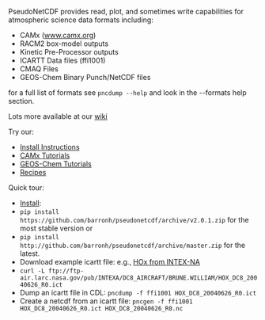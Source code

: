 PseudoNetCDF provides read, plot, and sometimes write capabilities for atmospheric science data formats including:

* CAMx (www.camx.org)
* RACM2 box-model outputs
* Kinetic Pre-Processor outputs
* ICARTT Data files (ffi1001)
* CMAQ Files
* GEOS-Chem Binary Punch/NetCDF files

for a full list of formats see `pncdump --help` and look in the --formats help section.

Lots more available at our [wiki ](http://github.com/barronh/pseudonetcdf/wiki)

Try our:
  * [Install Instructions](http://github.com/barronh/pseudonetcdf/wiki/Install-Instructions)
  * [CAMx Tutorials](http://github.com/barronh/pseudonetcdf/wiki/CAMx-Tutorials)
  * [GEOS-Chem Tutorials](http://github.com/barronh/pseudonetcdf/wiki/GC-Tutorials)
  * [Recipes](Recipes)


Quick tour:
 * [Install](http://github.com/barronh/pseudonetcdf/wiki/Install-Instructions.md):
  * `pip install https://github.com/barronh/pseudonetcdf/archive/v2.0.1.zip` for the most stable version or 
  * `pip install http://github.com/barronh/pseudonetcdf/archive/master.zip` for the latest.
 * Download example icartt file: e.g., [HOx from INTEX-NA](http://www-air.larc.nasa.gov/cgi-bin/enzFile?c16141B08DF7F1ACFBAD5C83F9313E20C792f7075622d6169722f4152435441532f4443385f41495243524146542f4252554e452e57494c4c49414d2f484f785f4443385f32303038303632365f52312e696374)
  * `curl -L ftp://ftp-air.larc.nasa.gov/pub/INTEXA/DC8_AIRCRAFT/BRUNE.WILLIAM/HOX_DC8_20040626_R0.ict`
 * Dump an icartt file in CDL: `pncdump -f ffi1001 HOX_DC8_20040626_R0.ict`
 * Create a netcdf from an icartt file: `pncgen -f ffi1001 HOX_DC8_20040626_R0.ict HOX_DC8_20040626_R0.nc`

